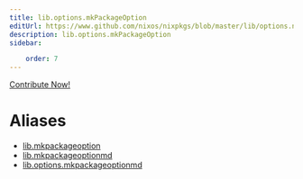```yaml
---
title: lib.options.mkPackageOption
editUrl: https://www.github.com/nixos/nixpkgs/blob/master/lib/options.nix#L174C5
description: lib.options.mkPackageOption
sidebar:

    order: 7
---
```


<a href="https://www.github.com/nixos/nixpkgs/blob/master/lib/options.nix#L174C5">Contribute Now!</a>


# Aliases

- [lib.mkpackageoption](/nix-doc-comments/reference/lib/lib-mkpackageoption)
- [lib.mkpackageoptionmd](/nix-doc-comments/reference/lib/lib-mkpackageoptionmd)
- [lib.options.mkpackageoptionmd](/nix-doc-comments/reference/lib/options/lib-options-mkpackageoptionmd)


